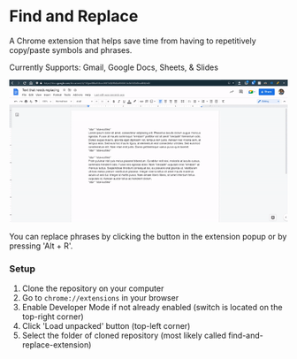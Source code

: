 ﻿# Find and Replace
 
A Chrome extension that helps save time from having to repetitively copy/paste symbols and phrases.

Currently Supports: Gmail, Google Docs, Sheets, & Slides

![Demo Gif](gif/demo-gif-1.gif)

You can replace phrases by clicking the button in the extension popup or by pressing 'Alt + R'.

### Setup
1. Clone the repository on your computer
2. Go to `chrome://extensions` in your browser
3. Enable Developer Mode if not already enabled (switch is located on the top-right corner)
4. Click 'Load unpacked' button (top-left corner)
5. Select the folder of cloned repository (most likely called find-and-replace-extension)
